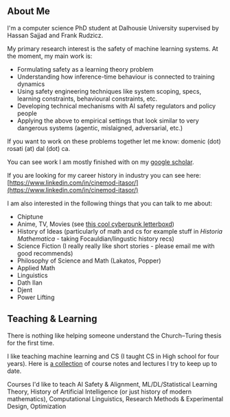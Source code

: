 ## About Me

I'm a computer science PhD student at Dalhousie University supervised by Hassan Sajjad and Frank Rudzicz.

My primary research interest is the safety of machine learning systems. At the moment, my main work is:
- Formulating safety as a learning theory problem
- Understanding how inference-time behaviour is connected to training dynamics
- Using safety engineering techniques like system scoping, specs, learning constraints, behavioural constraints, etc.
- Developing technical mechanisms with AI safety regulators and policy people
- Applying the above to empirical settings that look similar to very dangerous systems (agentic, mislaigned, adversarial, etc.)

If you want to work on these problems together let me know: domenic (dot) rosati (at) dal (dot) ca. 

You can see work I am mostly finished with on my [google scholar](https://scholar.google.com/citations?user=80aJAKYAAAAJ&hl=en).

If you are looking for my career history in industry you can see here: [https://www.linkedin.com/in/cinemod-itasor/](https://www.linkedin.com/in/cinemod-itasor/)

I am also interested in the following things that you can talk to me about:
- Chiptune
- Anime, TV, Movies (see [this cool cyberpunk letterboxd](https://letterboxd.com/cinemoditasor/list/cyberpunk-worlds/))
- History of Ideas (particularly of math and cs for example stuff in *Historia Mathematica* - taking Focauldian/lingustic history recs)
- Science Fiction (I really really like short stories - please email me with good recommends)
- Philosophy of Science and Math (Lakatos, Popper)
- Applied Math
- Linguistics
- Dath Ilan
- Djent
- Power Lifting

## Teaching & Learning

There is nothing like helping someone understand the Church–Turing thesis for the first time.

I like teaching machine learning and CS (I taught CS in High school for four years). Here is [a collection](https://github.com/domenicrosati/tutorials) of course notes and lectures I try to keep up to date.

Courses I'd like to teach AI Safety & Alignment, ML/DL/Statistical Learning Theory, History of Artificial Intelligence (or just history of modern mathematics), Computational Linguistics, Research Methods & Experimental Design, Optimization
